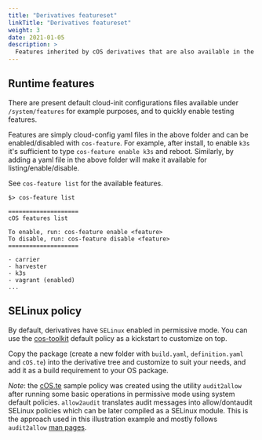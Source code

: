 ```yaml
---
title: "Derivatives featureset"
linkTitle: "Derivatives featureset"
weight: 3
date: 2021-01-05
description: >
  Features inherited by cOS derivatives that are also available in the cOS vanilla images
---
```


## Runtime features

There are present default cloud-init configurations files  available under `/system/features` for example purposes, and to quickly enable testing features.

Features are simply cloud-config yaml files in the above folder and can be enabled/disabled with `cos-feature`. For example, after install, to enable `k3s` it's sufficient to type `cos-feature enable k3s` and reboot. Similarly, by adding a yaml file in the above folder will make it available for listing/enable/disable.

See `cos-feature list` for the available features.


```
$> cos-feature list

====================
cOS features list

To enable, run: cos-feature enable <feature>
To disable, run: cos-feature disable <feature>
====================

- carrier
- harvester
- k3s
- vagrant (enabled)
...
```

## SELinux policy

By default, derivatives have `SELinux` enabled in permissive mode. You can use the [cos-toolkit](https://github.com/rancher-sandbox/cOS-toolkit/tree/master/packages/selinux-policies) default policy as a kickstart to customize on top. 

Copy the package (create a new folder with `build.yaml`, `definition.yaml` and `cOS.te`) into the derivative tree and customize to suit your needs, and add it as a build requirement to your OS package.

_Note_: the [cOS.te](https://github.com/rancher-sandbox/cOS-toolkit/blob/master/packages/selinux-policies/cOS.te) sample policy was created using the utility `audit2allow` after running some
basic operations in permissive mode using system default policies. `allow2audit`
translates audit messages into allow/dontaudit SELinux policies which can be later
compiled as a SELinux module. This is the approach used in this illustration
example and mostly follows `audit2allow` [man pages](https://linux.die.net/man/1/audit2allow).
